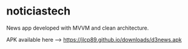# noticiastech

News app developed with MVVM and clean architecture.

APK available here  -->   https://jlcp89.github.io/downloads/d3news.apk
